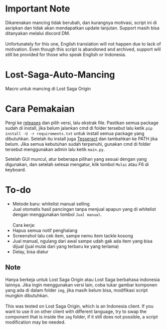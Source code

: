 # Important Note
Dikarenakan mancing tidak berubah, dan kurangnya motivasi, script ini di asripkan dan tidak akan mendapatkan update lanjutan. Support masih bisa ditanyakan melalui discord DM.\
\
Unfortunately for this one, English translation will not happen due to lack of motivation. Even though this script is abandoned and archived, support will still be provided for those who speak English or Indonesia.

# Lost-Saga-Auto-Mancing
Macro untuk mancing di Lost Saga Origin

# Cara Pemakaian
Pergi ke [releases](https://github.com/Trisnox/Lost-Saga-Auto-Mancing/releases) dan pilih versi, lalu ekstrak file. Pastikan semua package sudah di install, jika belum jalankan cmd di folder tersebut lalu ketik `pip install -U -r requirements.txt` untuk install semua package yang dibutuhkan. Setelah itu install juga [Tesseract](https://github.com/UB-Mannheim/tesseract/wiki) dan tambahkan ke PATH jika belum. Jika semua kebutuhan sudah terpenuhi, gunakan cmd di folder tersebut menggunakan admin lalu ketik `main.py`.

Setelah GUI muncul, atur beberapa pilihan yang sesuai dengan yang digunakan, dan setelah selesai mengatur, klik tombol `Mulai` atau F6 di keyboard.

# To-do
- Metode baru: whitelist manual selling\
Jual otomatis hasil pancingan tanpa menjual apapun yang di whitelist dengan menggunakan tombol `Jual manual`.\
\
Cara kerja:
 - Hapus semua notif penghalang
 - Screenshot lalu cek item, sampe nemu item tackle kosong
 - Jual manual, ngulang dari awal sampe udah gak ada item yang bisa dijual (jual mulai dari yang terbaru ke yang terlama)
 - Delay, bisa diatur

## Note
Hanya berkeja untuk Lost Saga Origin atau Lost Saga berbahasa indonesia lainnya. Jika ingin menggunakan versi lain, coba tukar gambar komponen yang ada di dalam folder `img`, jika masih belum bisa, modifikasi script mungkin dibutuhkan.\
\
This was tested on Lost Saga Origin, which is an Indonesia client. If you want to use it on other client with different language, try to swap the component that is inside the `img` folder, if it still does not possible, a script modification may be needed.
